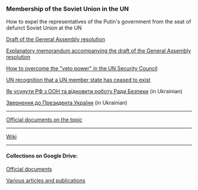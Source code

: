 ### Membership of the Soviet Union in the UN 

How to expel the representatives of the Putin's government from the seat of defunct Soviet Union at the UN

[Draft of the General Assembly resolution](https://github.com/ageyev/un-su/blob/main/GA_Resolution.md)

[Explanatory memorandum accompanying the draft of the General Assembly resolution](https://github.com/ageyev/un-su/blob/main/Explanatory_memorandum.md)

[How to overcome the "veto power" in the UN Security Council](https://github.com/ageyev/un-su/blob/main/un_sc_voting.md) 

[UN recognition that a UN member state has ceased to exist](https://github.com/ageyev/un-su/blob/main/ceased_to_exist.md)

[Як усунути РФ з ООН та відновити роботу Ради Безпеки](https://github.com/ageyev/un-su/blob/main/Suprovidny_lyst.md) (in Ukrainian)

[Звернення до Президента України](https://github.com/ageyev/un-su/blob/main/Zvernennya_do_Prezydenta.md) (in Ukrainian)

---------- 

[Official documents on the topic](https://github.com/ageyev/un-su/blob/main/list_of_related_documents.md)

---------- 

[Wiki](https://github.com/ageyev/un-su/wiki) 

---------- 

#### Collections on Google Drive: 

[Official documents](https://docs.google.com/document/d/1P7cNv7A5wuQglcoUcR4IyCGg6hdmLw2m/)

[Various articles and publications](https://docs.google.com/document/d/11mJQy5Gr-olVOcdkxJusNKEaR0ySH8Sp/)

